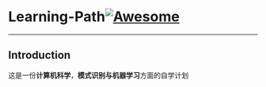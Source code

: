 # Learning-Path[![Awesome](https://cdn.rawgit.com/sindresorhus/awesome/d7305f38d29fed78fa85652e3a63e154dd8e8829/media/badge.svg)](https://github.com/sindresorhus/awesome)
---
## Introduction
这是一份**计算机科学**，**模式识别与机器学习**方面的自学计划
